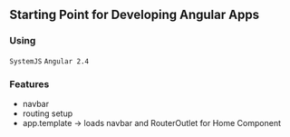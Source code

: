 ## Starting Point for Developing Angular Apps

### Using
` SystemJS `
` Angular 2.4 `

### Features
- navbar
- routing setup
- app.template  -> loads navbar and RouterOutlet for Home Component